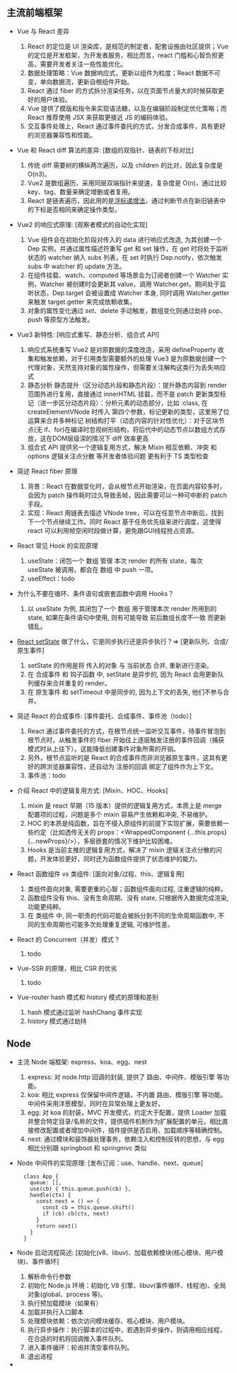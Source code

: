 ## 主流前端框架
- Vue 与 React 差异
  1. React 的定位是 UI 渲染库，是规范的制定者，配套设施由社区提供；Vue 的定位是开发框架，为开发者服务，相比而言，react 门槛和心智负担更高，需要开发者关注一些性能优化。
  2. 数据处理策略：Vue 数据响应式，更新以组件为粒度；React 数据不可变，单向数据流，更新自根组件开始。
  3. React 通过 fiber 的方式拆分渲染任务，以在页面节点量大的时候获取更好的用户体验。
  4. Vue 提供了模版和指令来实现语法糖，以及在编辑阶段制定优化策略；而 React 推荐使用 JSX 来获取更接近 JS 的编码体验。
  5. 交互事件处理上，React 通过事件委托的方式，分发合成事件，具有更好的浏览器兼容性和性能。

- Vue 和 React diff 算法的差异: [数组的双指针、链表的下标对比]
  1. 传统 diff 需要树的横纵两次遍历，以及 children 的比对，因此复杂度是 O(n3)。
  2. Vue2 是数组遍历，采用同层双端指针来提速，复杂度是 O(n)，通过比较 key、tag、数量来确定增删或者复用。
  3. React 是链表遍历，因此用的是[浮标递增法](https://www.zhihu.com/question/66851503)，通过判断节点在新旧链表中的下标是否相同来确定操作类型。

- Vue2 的响应式原理: [观察者模式的自动化实现]
  1. Vue 组件会在初始化阶段对传入的 data 进行响应式改造, 为其创建一个 Dep 实例，并通过属性描述符重写 get 和 set 操作，在 get 时将处于监听状态的 watcher 纳入 subs 列表，在 set 时执行 Dep.notify，依次触发 subs 中 watcher 的 update 方法。
  2. 在组件挂载、watch、computed 等场景会为订阅者创建一个 Watcher 实例，Watcher 被创建时会更新其 value，调用 Watcher.get，期间处于监听状态，Dep.target 会被设置成 Watcher 本身, 同时调用 Watcher.getter 来触发 target.getter 来完成依赖收集。
  3. 对象的属性变化通过 $set、$delete 手动触发，数组变化则通过劫持 pop、push 等原型方法触发。

- Vue3 新特性: [响应式重写、静态分析、组合式 API]
  1. 响应式系统重写
    Vue2 是对原数据的深度改造，采用 defineProperty 收集和触发依赖，对于引用类型需要额外的处理
    Vue3 是为原数据创建一个代理对象，天然支持对象的属性操作，但需要关注解构这类行为丢失响应式
  2. 静态分析
    静态提升（区分动态片段和静态片段）：提升静态内容到 render 范围外进行复用，直接通过 innerHTML 挂载，而不是 patch
    更新类型标记（进一步区分动态片段）：分析元素的动态部分，比如 :class, 在 createElementVNode 时传入 第四个参数，标记更新的类型，这里用了位运算来合并多种标记
    树结构打平（动态内容的针对性优化）：对于区块节点(无 if、for)在编译时忽视树形结构，将后代中的动态节点以数组方式存放，这在DOM层级深的情况下 diff 效率更高
  3. 组合式 API
    提供另一个逻辑复用方式，解决 Mixin 相互依赖、冲突 和 options 逻辑关注点分散 等开发者体验问题
    更有利于 TS 类型检查
  
- 简述 React fiber 原理
  1. 背景：React 在数据变化时，会从根节点开始渲染，在页面内容较多时，会因为 patch 操作耗时过久导致丢帧，因此需要可以一种可中断的 patch 手段。
  2. 实现：React 用链表去描述 VNode tree，可以在任意节点中断后，找到下一个节点继续工作。同时 React 基于任务优先级来进行调度，这使得 react 可以利用帧空闲时段做计算，避免跟GUI线程抢占资源。

- React 常见 Hook 的实现原理
  1. useState：闭包一个 数组 管理 本次 render 的所有 state，每次 useState 被调用，都会在 数组 中 push 一项。
  2. useEffect：todo

- 为什么不要在循环、条件语句或嵌套函数中调用 Hooks？
  1. 以 useState 为例, 其闭包了一个 数组 用于管理本次 render 所用到的 state, 如果在条件语句中使用, 则有可能导致 前后数组长度不一致 而更新错乱。

- [React setState](https://zhuanlan.zhihu.com/p/39512941) 做了什么，它是同步执行还是异步执行？=> [更新队列、合成/原生事件]
  1. setState 的作用是将 传入的对象 与 当前状态 合并, 重新进行渲染。
  2. 在 合成事件 和 钩子函数 中, setState 是异步的, 因为 React 会用更新队列缓存来合并重复的 render。
  3. 在 原生事件 和 setTimeout 中是同步的, 因为上下文的丢失, 他们不参与合并。

- 简述 React 的合成事件: [事件委托、合成事件、事件池（todo）]
  1. React 通过事件委托的方式，在根节点统一监听交互事件，待事件冒泡到根节点时，从触发事件的 fiber 开始往上逐层触发注册的事件回调（捕获模式时从上往下），这能降低创建事件对象所需的开销。
  2. 另外，根节点监听的是 React 的合成事件而非浏览器原生事件，这具有更好的跨浏览器兼容性，还自动为 注册的回调 绑定了组件作为上下文。
  3. 事件池：todo

- 介绍 React 中的逻辑复用方式: [Mixin、HOC、Hooks]
  1. mixin 是 react 早期（15 版本）提供的逻辑复用方式，本质上是 merge 配置项的过程，问题是多个 mixin 容易产生依赖和冲突, 不易维护。
  2. HOC 的本质是纯函数，旨在不侵入原组件的前提下实现扩展，需要依赖一些约定（比如透传无关的 props：<WrappedComponent {...this.props} {...newProps}/>），多层嵌套的情况下维护比较困难。
  3. Hooks 是当前主推的逻辑复用方式，解决了 mixin 逻辑关注点分散的问题，开发体验更好，同时还为函数组件提供了状态维护的能力。

- React 函数组件 vs 类组件: [面向对象/过程、this、逻辑复用]
  1. 类组件面向对象, 需要更重的心智；函数组件面向过程, 注重逻辑的纯粹。
  2. 函数组件没有 this、没有生命周期、没有 state, 只根据传入数据完成渲染, 功能更纯粹。
  3. 在 类组件 中, 同一职责的代码可能会被拆分到不同的生命周期函数中, 不同的生命周期也可能多次处理重复逻辑, 可维护性差。

- React 的 Concurrent（并发）模式？
  1. todo

- Vue-SSR 的原理，相比 CSR 的优劣
  1. todo

- Vue-router hash 模式和 history 模式的原理和差别
  1. hash 模式通过监听 hashChang 事件实现
  2. history 模式通过劫持

## Node
- 主流 Node 端框架: express、koa、egg、nest
  1. express: 对 node.http 回调的封装, 提供了 路由、中间件、模版引擎 等功能。
  2. koa: 相比 express 仅保留中间件逻辑，不内置 路由、模版引擎 等功能。中间件采用洋葱模型，同时在异常处理上更友好。
  3. egg: 对 koa 的封装，MVC 开发模式，约定大于配置，提供 Loader 加载并整合特定目录/名称的文件，提供插件机制作为扩展配置的单元，相比直接修改配置或者增加中间件，插件提供是否启用、加载顺序等精确控制。
  4. nest: 通过模块和装饰器处理事务，依赖注入和控制反转的思想，与 egg 相比分别跟 springboot 和 springmvc 类似

- Node 中间件的实现原理: [发布订阅：use、handle、next、queue]
  ```
    class App {
      queue: [],
      use(cb) { this.queue.push(cb) },
      handle(ctx) {
        const next = () => {
          const cb = this.queue.shift()
          if (cb) cb(ctx, next)
        }
        return next()
      }
    }
  ```

- Node 启动流程简述: [初始化(v8、libuv)、加载依赖模块(核心模块、用户模块)、事件循环]
  1. 解析命令行参数
  2. 初始化 Node.js 环境：初始化 V8 引擎、libuv(事件循环、线程池)、全局对象(global、process 等)。
  3. 执行预加载模块（如果有）
  4. 加载并执行入口脚本
  5. 处理模块依赖：依次访问模块缓存、核心模块、用户模块。
  6. 执行异步操作：执行脚本的过程中，若遇到异步操作，则调用相应线程，在合适的时机将回调推入事件队列。
  7. 进入事件循环：轮询并清空事件队列。
  8. 退出进程

- 